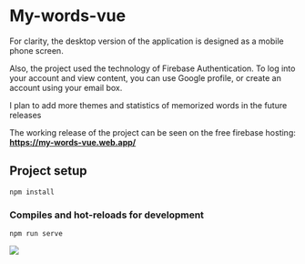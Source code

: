 # My-words-vue
<p>For clarity, the desktop version of the application is designed as a mobile phone screen.</p>
<p>Also, the project used the technology of Firebase Authentication. To log into your account and view content, you can use Google profile, or create an account using your email box.</p>
<p>I plan to add more themes and statistics of memorized words in the future releases</p>
<p>The working release of the project can be seen on the free firebase hosting: <strong><a target="_blank" href="https://my-words-vue.web.app/">https://my-words-vue.web.app/</a></strong></p>

## Project setup
```
npm install
```

### Compiles and hot-reloads for development
```
npm run serve
```
<img src="https://my-words-vue.web.app/images/preview.gif" />
